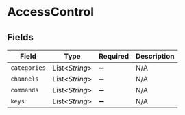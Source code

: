 # AccessControl


## Fields

| Field              | Type               | Required           | Description        |
| ------------------ | ------------------ | ------------------ | ------------------ |
| `categories`       | List<*String*>     | :heavy_minus_sign: | N/A                |
| `channels`         | List<*String*>     | :heavy_minus_sign: | N/A                |
| `commands`         | List<*String*>     | :heavy_minus_sign: | N/A                |
| `keys`             | List<*String*>     | :heavy_minus_sign: | N/A                |
